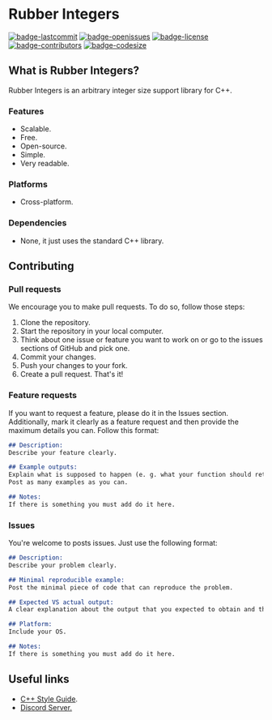 # Rubber Integers
[![badge-lastcommit](https://img.shields.io/github/last-commit/GaryNLOL/GIntegers?style=for-the-badge)](https://github.com/GaryNLOL/GIntegers/commits/main)
[![badge-openissues](https://img.shields.io/github/issues-raw/GaryNLOL/GIntegers?style=for-the-badge)](https://github.com/GaryNLOL/GIntegers/issues)
[![badge-license](https://img.shields.io/github/license/GaryNLOL/GIntegers?style=for-the-badge)](https://github.com/GaryNLOL/GIntegers/blob/main/LICENSE)
[![badge-contributors](https://img.shields.io/github/contributors/GaryNLOL/GIntegers?style=for-the-badge)](https://github.com/GaryNLOL/GIntegers/graphs/contributors)
[![badge-codesize](https://img.shields.io/github/languages/code-size/GaryNLOL/GIntegers?style=for-the-badge)](https://github.com/GaryNLOL/GIntegers)

## What is Rubber Integers?
Rubber Integers is an arbitrary integer size support library for C++.

### Features
- Scalable.
- Free.
- Open-source.
- Simple.
- Very readable.

### Platforms
- Cross-platform.

### Dependencies
- None, it just uses the standard C++ library.

## Contributing
### Pull requests
We encourage you to make pull requests. To do so, follow those steps:
1. Clone the repository.
2. Start the repository in your local computer.
3. Think about one issue or feature you want to work on or go to the issues sections of GitHub and pick one.
4. Commit your changes.
5. Push your changes to your fork.
6. Create a pull request.
That's it!

### Feature requests
If you want to request a feature, please do it in the Issues section. Additionally, mark it clearly as a feature request and then provide the maximum details you can. Follow this format:
```markdown
## Description:
Describe your feature clearly.

## Example outputs:
Explain what is supposed to happen (e. g. what your function should return when is called).
Post as many examples as you can.

## Notes:
If there is something you must add do it here.
```

### Issues
You're welcome to posts issues. Just use the following format:
```markdown
## Description:
Describe your problem clearly.

## Minimal reproducible example:
Post the minimal piece of code that can reproduce the problem.

## Expected VS actual output:
A clear explanation about the output that you expected to obtain and the output you obtained.

## Platform:
Include your OS.

## Notes:
If there is something you must add do it here.
```

## Useful links
- [C++ Style Guide](https://github.com/GaryNLOL/GSS-Language/blob/main/docs/C%2B%2B%20Style%20Guide.md).
- [Discord Server.](https://discord.gg/RQN6gcDQwX)
